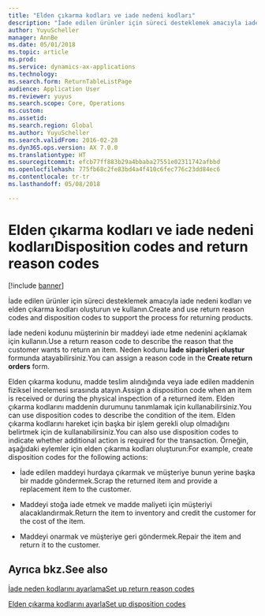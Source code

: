 ```yaml
---
title: "Elden çıkarma kodları ve iade nedeni kodları"
description: "İade edilen ürünler için süreci desteklemek amacıyla iade nedeni kodları ve elden çıkarma kodları oluşturun ve kullanın."
author: YuyuScheller
manager: AnnBe
ms.date: 05/01/2018
ms.topic: article
ms.prod: 
ms.service: dynamics-ax-applications
ms.technology: 
ms.search.form: ReturnTableListPage
audience: Application User
ms.reviewer: yuyus
ms.search.scope: Core, Operations
ms.custom: 
ms.assetid: 
ms.search.region: Global
ms.author: YuyuScheller
ms.search.validFrom: 2016-02-28
ms.dyn365.ops.version: AX 7.0.0
ms.translationtype: HT
ms.sourcegitcommit: efcb77ff883b29a4bbaba27551e02311742afbbd
ms.openlocfilehash: 775fb68c2fe83bd4a4f410c6fec776c23dd84ec6
ms.contentlocale: tr-tr
ms.lasthandoff: 05/08/2018

---
```


# <a name="disposition-codes-and-return-reason-codes"></a><span data-ttu-id="60a98-103">Elden çıkarma kodları ve iade nedeni kodları</span><span class="sxs-lookup"><span data-stu-id="60a98-103">Disposition codes and return reason codes</span></span> 

[!include [banner](../includes/banner.md)]


<span data-ttu-id="60a98-104">İade edilen ürünler için süreci desteklemek amacıyla iade nedeni kodları ve elden çıkarma kodları oluşturun ve kullanın.</span><span class="sxs-lookup"><span data-stu-id="60a98-104">Create and use return reason codes and disposition codes to support the process for returning products.</span></span>

<span data-ttu-id="60a98-105">İade nedeni kodunu müşterinin bir maddeyi iade etme nedenini açıklamak için kullanın.</span><span class="sxs-lookup"><span data-stu-id="60a98-105">Use a return reason code to describe the reason that the customer wants to return an item.</span></span> <span data-ttu-id="60a98-106">Neden kodunu **İade siparişleri oluştur** formunda atayabilirsiniz.</span><span class="sxs-lookup"><span data-stu-id="60a98-106">You can assign a reason code in the **Create return orders** form.</span></span>

<span data-ttu-id="60a98-107">Elden çıkarma kodunu, madde teslim alındığında veya iade edilen maddenin fiziksel incelemesi sırasında atayın.</span><span class="sxs-lookup"><span data-stu-id="60a98-107">Assign a disposition code when an item is received or during the physical inspection of a returned item.</span></span> <span data-ttu-id="60a98-108">Elden çıkarma kodlarını maddenin durumunu tanımlamak için kullanabilirsiniz.</span><span class="sxs-lookup"><span data-stu-id="60a98-108">You can use disposition codes to describe the condition of the item.</span></span> <span data-ttu-id="60a98-109">Elden çıkarma kodlarını hareket için başka bir işlem gerekli olup olmadığını belirtmek için de kullanabilirsiniz.</span><span class="sxs-lookup"><span data-stu-id="60a98-109">You can also use disposition codes to indicate whether additional action is required for the transaction.</span></span> <span data-ttu-id="60a98-110">Örneğin, aşağıdaki eylemler için elden çıkarma kodları oluşturun:</span><span class="sxs-lookup"><span data-stu-id="60a98-110">For example, create disposition codes for the following actions:</span></span>

  - <span data-ttu-id="60a98-111">İade edilen maddeyi hurdaya çıkarmak ve müşteriye bunun yerine başka bir madde göndermek.</span><span class="sxs-lookup"><span data-stu-id="60a98-111">Scrap the returned item and provide a replacement item to the customer.</span></span>

  - <span data-ttu-id="60a98-112">Maddeyi stoğa iade etmek ve madde maliyeti için müşteriyi alacaklandırmak.</span><span class="sxs-lookup"><span data-stu-id="60a98-112">Return the item to inventory and credit the customer for the cost of the item.</span></span>

  - <span data-ttu-id="60a98-113">Maddeyi onarmak ve müşteriye geri göndermek.</span><span class="sxs-lookup"><span data-stu-id="60a98-113">Repair the item and return it to the customer.</span></span>

## <a name="see-also"></a><span data-ttu-id="60a98-114">Ayrıca bkz.</span><span class="sxs-lookup"><span data-stu-id="60a98-114">See also</span></span>

[<span data-ttu-id="60a98-115">İade neden kodlarını ayarlama</span><span class="sxs-lookup"><span data-stu-id="60a98-115">Set up return reason codes</span></span>](set-up-return-reason-code.md)

[<span data-ttu-id="60a98-116">Elden çıkarma kodlarını ayarla</span><span class="sxs-lookup"><span data-stu-id="60a98-116">Set up disposition codes</span></span>](set-up-disposition-codes.md)




  



